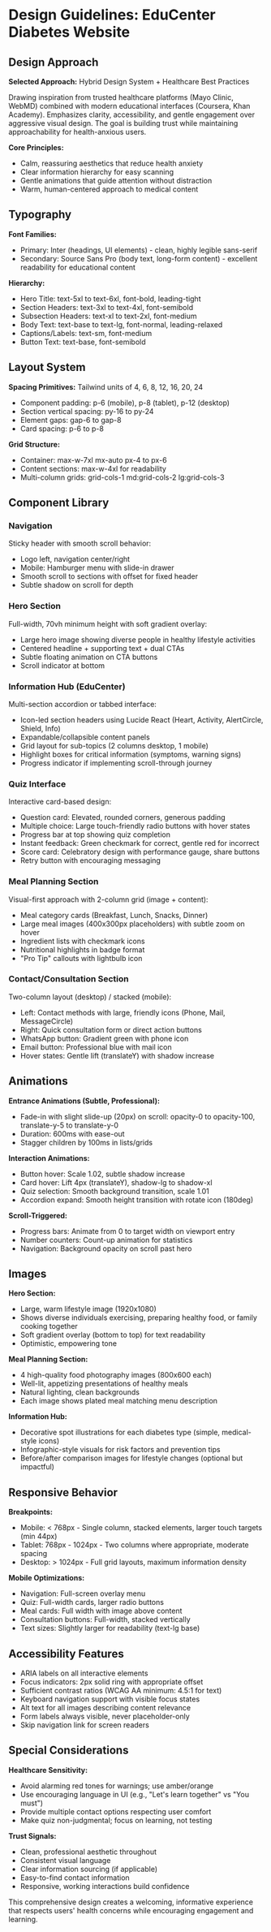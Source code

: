 # Design Guidelines: EduCenter Diabetes Website

## Design Approach

**Selected Approach:** Hybrid Design System + Healthcare Best Practices

Drawing inspiration from trusted healthcare platforms (Mayo Clinic, WebMD) combined with modern educational interfaces (Coursera, Khan Academy). Emphasizes clarity, accessibility, and gentle engagement over aggressive visual design. The goal is building trust while maintaining approachability for health-anxious users.

**Core Principles:**
- Calm, reassuring aesthetics that reduce health anxiety
- Clear information hierarchy for easy scanning
- Gentle animations that guide attention without distraction
- Warm, human-centered approach to medical content

## Typography

**Font Families:**
- Primary: Inter (headings, UI elements) - clean, highly legible sans-serif
- Secondary: Source Sans Pro (body text, long-form content) - excellent readability for educational content

**Hierarchy:**
- Hero Title: text-5xl to text-6xl, font-bold, leading-tight
- Section Headers: text-3xl to text-4xl, font-semibold
- Subsection Headers: text-xl to text-2xl, font-medium
- Body Text: text-base to text-lg, font-normal, leading-relaxed
- Captions/Labels: text-sm, font-medium
- Button Text: text-base, font-semibold

## Layout System

**Spacing Primitives:** Tailwind units of 4, 6, 8, 12, 16, 20, 24
- Component padding: p-6 (mobile), p-8 (tablet), p-12 (desktop)
- Section vertical spacing: py-16 to py-24
- Element gaps: gap-6 to gap-8
- Card spacing: p-6 to p-8

**Grid Structure:**
- Container: max-w-7xl mx-auto px-4 to px-6
- Content sections: max-w-4xl for readability
- Multi-column grids: grid-cols-1 md:grid-cols-2 lg:grid-cols-3

## Component Library

### Navigation
Sticky header with smooth scroll behavior:
- Logo left, navigation center/right
- Mobile: Hamburger menu with slide-in drawer
- Smooth scroll to sections with offset for fixed header
- Subtle shadow on scroll for depth

### Hero Section
Full-width, 70vh minimum height with soft gradient overlay:
- Large hero image showing diverse people in healthy lifestyle activities
- Centered headline + supporting text + dual CTAs
- Subtle floating animation on CTA buttons
- Scroll indicator at bottom

### Information Hub (EduCenter)
Multi-section accordion or tabbed interface:
- Icon-led section headers using Lucide React (Heart, Activity, AlertCircle, Shield, Info)
- Expandable/collapsible content panels
- Grid layout for sub-topics (2 columns desktop, 1 mobile)
- Highlight boxes for critical information (symptoms, warning signs)
- Progress indicator if implementing scroll-through journey

### Quiz Interface
Interactive card-based design:
- Question card: Elevated, rounded corners, generous padding
- Multiple choice: Large touch-friendly radio buttons with hover states
- Progress bar at top showing quiz completion
- Instant feedback: Green checkmark for correct, gentle red for incorrect
- Score card: Celebratory design with performance gauge, share buttons
- Retry button with encouraging messaging

### Meal Planning Section
Visual-first approach with 2-column grid (image + content):
- Meal category cards (Breakfast, Lunch, Snacks, Dinner)
- Large meal images (400x300px placeholders) with subtle zoom on hover
- Ingredient lists with checkmark icons
- Nutritional highlights in badge format
- "Pro Tip" callouts with lightbulb icon

### Contact/Consultation Section
Two-column layout (desktop) / stacked (mobile):
- Left: Contact methods with large, friendly icons (Phone, Mail, MessageCircle)
- Right: Quick consultation form or direct action buttons
- WhatsApp button: Gradient green with phone icon
- Email button: Professional blue with mail icon
- Hover states: Gentle lift (translateY) with shadow increase

## Animations

**Entrance Animations (Subtle, Professional):**
- Fade-in with slight slide-up (20px) on scroll: opacity-0 to opacity-100, translate-y-5 to translate-y-0
- Duration: 600ms with ease-out
- Stagger children by 100ms in lists/grids

**Interaction Animations:**
- Button hover: Scale 1.02, subtle shadow increase
- Card hover: Lift 4px (translateY), shadow-lg to shadow-xl
- Quiz selection: Smooth background transition, scale 1.01
- Accordion expand: Smooth height transition with rotate icon (180deg)

**Scroll-Triggered:**
- Progress bars: Animate from 0 to target width on viewport entry
- Number counters: Count-up animation for statistics
- Navigation: Background opacity on scroll past hero

## Images

**Hero Section:**
- Large, warm lifestyle image (1920x1080)
- Shows diverse individuals exercising, preparing healthy food, or family cooking together
- Soft gradient overlay (bottom to top) for text readability
- Optimistic, empowering tone

**Meal Planning Section:**
- 4 high-quality food photography images (800x600 each)
- Well-lit, appetizing presentations of healthy meals
- Natural lighting, clean backgrounds
- Each image shows plated meal matching menu description

**Information Hub:**
- Decorative spot illustrations for each diabetes type (simple, medical-style icons)
- Infographic-style visuals for risk factors and prevention tips
- Before/after comparison images for lifestyle changes (optional but impactful)

## Responsive Behavior

**Breakpoints:**
- Mobile: < 768px - Single column, stacked elements, larger touch targets (min 44px)
- Tablet: 768px - 1024px - Two columns where appropriate, moderate spacing
- Desktop: > 1024px - Full grid layouts, maximum information density

**Mobile Optimizations:**
- Navigation: Full-screen overlay menu
- Quiz: Full-width cards, larger radio buttons
- Meal cards: Full width with image above content
- Consultation buttons: Full-width, stacked vertically
- Text sizes: Slightly larger for readability (text-lg base)

## Accessibility Features

- ARIA labels on all interactive elements
- Focus indicators: 2px solid ring with appropriate offset
- Sufficient contrast ratios (WCAG AA minimum: 4.5:1 for text)
- Keyboard navigation support with visible focus states
- Alt text for all images describing content relevance
- Form labels always visible, never placeholder-only
- Skip navigation link for screen readers

## Special Considerations

**Healthcare Sensitivity:**
- Avoid alarming red tones for warnings; use amber/orange
- Use encouraging language in UI (e.g., "Let's learn together" vs "You must")
- Provide multiple contact options respecting user comfort
- Make quiz non-judgmental; focus on learning, not testing

**Trust Signals:**
- Clean, professional aesthetic throughout
- Consistent visual language
- Clear information sourcing (if applicable)
- Easy-to-find contact information
- Responsive, working interactions build confidence

This comprehensive design creates a welcoming, informative experience that respects users' health concerns while encouraging engagement and learning.